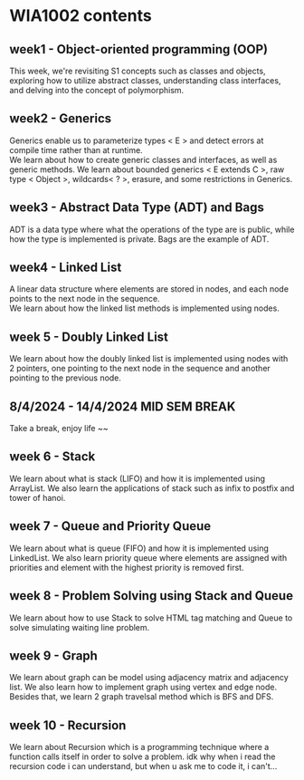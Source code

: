 # WIA1002 contents

## week1 - Object-oriented programming (OOP)
This week, we're revisiting S1 concepts such as classes and objects, exploring how to utilize abstract classes, understanding class interfaces, and delving into the concept of polymorphism.  

## week2 - Generics
Generics enable us to parameterize types < E > and detect errors at compile time rather than at runtime.  
We learn about how to create generic classes and interfaces, as well as generic methods. We learn about bounded generics < E extends C >, raw type < Object >, wildcards< ? >, erasure, and some restrictions in Generics.

## week3 - Abstract Data Type (ADT) and Bags
ADT is a data type where what the operations of the type are is public, while how the type is implemented is private.
Bags are the example of ADT.  

## week4 - Linked List
A linear data structure where elements are stored in nodes, and each node points to the next node in the sequence.  
We learn about how the linked list methods is implemented using nodes.  

## week 5 - Doubly Linked List
We learn about how the doubly linked list is implemented using nodes with 2 pointers, one pointing to the next node in the sequence and another pointing to the previous node.

## 8/4/2024 - 14/4/2024 MID SEM BREAK  
Take a break, enjoy life ~~

## week 6 - Stack
We learn about what is stack (LIFO) and how it is implemented using ArrayList. We also learn the applications of stack such as infix to postfix and tower of hanoi.

## week 7 - Queue and Priority Queue
We learn about what is queue (FIFO) and how it is implemented using LinkedList. We also learn priority queue where elements are assigned with priorities and element with the highest priority is removed first.

## week 8 - Problem Solving using Stack and Queue
We learn about how to use Stack to solve HTML tag matching and Queue to solve simulating waiting line problem.

## week 9 - Graph
We learn about graph can be model using adjacency matrix and adjacency list. We also learn how to implement graph using vertex and edge node. Besides that, we learn 2 graph travelsal method which is BFS and DFS.

## week 10 - Recursion
We learn about Recursion which is a programming technique where a function calls itself in order to solve a problem. idk why when i read the recursion code i can understand, but when u ask me to code it, i can't...